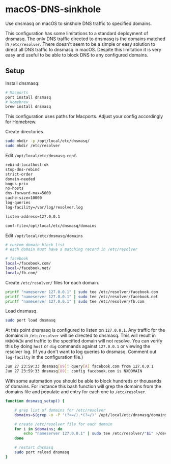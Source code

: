 # macOS-DNS-sinkhole
Use dnsmasq on macOS to sinkhole DNS traffic to specified domains.

This configuration has some limitations to a standard deployment of dnsmasq. The only DNS traffic directed to dnsmasq is the domains matched in `/etc/resolver`. There doesn't seem to be a simple or easy solution to direct all DNS traffic to dnsmasq in macOS. Despite this limitation it is very easy and useful to be able to block DNS to any configured domains.

## Setup

Install dnsmasq:

```bash
# Macports
port install dnsmasq
# Homebrew
brew install dnsmasq
```

This configuration uses paths for Macports. Adjust your config accordingly for Homebrew.

Create directories.

```bash
sudo mkdir -p /opt/local/etc/dnsmasq/
sudo mkdir /etc/resolver
```

Edit `/opt/local/etc/dnsmasq.conf`.

```bash
rebind-localhost-ok
stop-dns-rebind
strict-order
domain-needed
bogus-priv
no-hosts
dns-forward-max=5000
cache-size=10000
log-queries
log-facility=/var/log/resolver.log

listen-address=127.0.0.1

conf-file=/opt/local/etc/dnsmasq/domains
```

Edit `/opt/local/etc/dnsmasq/domains`

```bash
# custom domain block list
# each domain must have a matching record in /etc/resolver

# facebook
local=/facebook.com/
local=/facebook.net/
local=/fb.com/
```

Create `/etc/resolver/` files for each domain.

```bash
printf "nameserver 127.0.0.1" | sudo tee /etc/resolver/facebook.com
printf "nameserver 127.0.0.1" | sudo tee /etc/resolver/facebook.net
printf "nameserver 127.0.0.1" | sudo tee /etc/resolver/fb.com
```

Load dnsmasq.

```bash
sudo port load dnsmasq
```

At this point dnsmasq is configured to listen on `127.0.0.1`. Any traffic for the domains in `/etc/resolver` will be directed to dnsmasq. This will result in `NXDOMAIN` and traffic to the specified domain will not resolve. You can verify this by doing `host` or `dig` commands against `127.0.0.1` or viewing the resolver log. (If you don't want to log queries to dnsmasq. Comment out `log-facilty` in the configuration file.)

```bash
Jun 27 23:59:33 dnsmasq[89]: query[A] facebook.com from 127.0.0.1
Jun 27 23:59:33 dnsmasq[89]: config facebook.com is NXDOMAIN
```

With some automation you should be able to block hundreds or thousands of domains. For instance this bash function will grep the domains from the domains file and populate and entry for each one to `/etc/resolver`.

```bash
function dnsmasq_setup() {

    # grep list of domains for /etc/resolver
    domains=$(grep -o -P '(?<=/).*(?=/)' /opt/local/etc/dnsmasq/domains)

    # create /etc/resolver file for each domain
    for i in $domains; do
        echo "nameserver 127.0.0.1" | sudo tee /etc/resolver/"$i" >/dev/null
    done

    # restart dnsmasq
    sudo port reload dnsmasq
}
```

